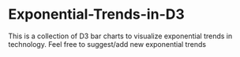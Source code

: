 # Exponential-Trends-in-D3
This is a collection of D3 bar charts to visualize exponential trends in technology.
Feel free to suggest/add new exponential trends
